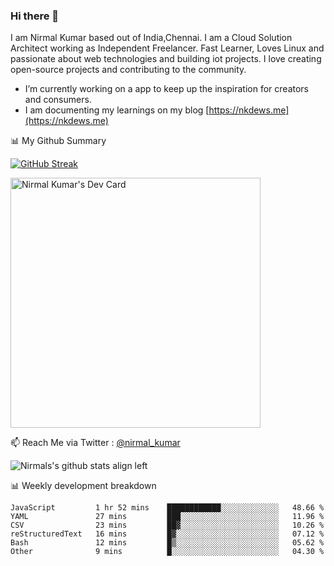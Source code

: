 ### Hi there 👋

 I am Nirmal Kumar based out of India,Chennai. I am a Cloud Solution Architect working as Independent Freelancer. Fast Learner, Loves Linux and passionate about web technologies and building iot projects. I love creating open-source projects and contributing to the community.

- I’m currently working on a app to keep up the inspiration for creators and consumers.
- I am documenting my learnings on my blog [https://nkdews.me](https://nkdews.me)


📊 My Github Summary

[![GitHub Streak](https://github-readme-streak-stats.herokuapp.com?user=nk-gears&theme=dark&hide_border=true&date_format=M%20j%5B%2C%20Y%5D)](https://git.io/streak-stats)

<a href="https://app.daily.dev/nirmal_kumar"><img src="https://api.daily.dev/devcards/a16cfcf02d384b16b41de71ce4d1d811.png?r=8ve" width="400" alt="Nirmal Kumar's Dev Card"/></a>

📫 Reach Me via  Twitter : [@nirmal_kumar](https://twitter.com/nirmal_kumar)

![Nirmals's github stats align left](https://github-readme-stats.vercel.app/api?username=nk-gears&show_icons=true)


📊 Weekly development breakdown

<!--START_SECTION:waka-->

```text
JavaScript         1 hr 52 mins    ████████████░░░░░░░░░░░░░   48.66 %
YAML               27 mins         ███░░░░░░░░░░░░░░░░░░░░░░   11.96 %
CSV                23 mins         ██▓░░░░░░░░░░░░░░░░░░░░░░   10.26 %
reStructuredText   16 mins         █▓░░░░░░░░░░░░░░░░░░░░░░░   07.12 %
Bash               12 mins         █▒░░░░░░░░░░░░░░░░░░░░░░░   05.62 %
Other              9 mins          █░░░░░░░░░░░░░░░░░░░░░░░░   04.30 %
```

<!--END_SECTION:waka-->


